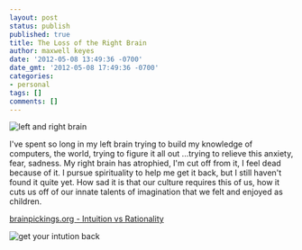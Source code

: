 ```yaml
---
layout: post
status: publish
published: true
title: The Loss of the Right Brain
author: maxwell keyes
date: '2012-05-08 13:49:36 -0700'
date_gmt: '2012-05-08 17:49:36 -0700'
categories:
- personal
tags: []
comments: []
---
```


![left and right brain]({{site.assets.url_prefix}}/images/posts/left-right-side-of-brain.jpg "left and right brain")

I've spent so long in my left brain trying to build my knowledge of computers, the world, trying to figure it all out
...trying to relieve this anxiety, fear, sadness. My right brain has atrophied, I'm cut off from it, I feel dead
because of it. I pursue spirituality to help me get it back, but I still haven't found it quite yet. How sad it is
that our culture requires this of us, how it cuts us off of our innate talents of imagination that we felt and enjoyed
as children.

[brainpickings.org - Intuition vs Rationality](http://www.brainpickings.org/index.php/2012/01/11/intuition-vs-rationality/)

![get your intution back]({{site.assets.url_prefix}}/images/posts/intuition-mental-space.jpg "get your intuition back when you make space")
